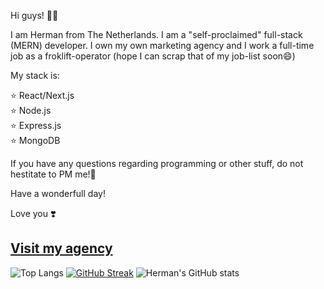 Hi guys! 🙋‍♂️

I am Herman from The Netherlands. I am a "self-proclaimed" full-stack (MERN) developer. 
I own my own marketing agency and I work a full-time job as a froklift-operator (hope I can scrap that of my job-list soon😄)

My stack is: 

⭐  React/Next.js <br/>
⭐  Node.js  <br/>
⭐  Express.js <br/>
⭐  MongoDB

If you have any questions regarding programming or other stuff, do not hestitate to PM me!🙏

Have a wonderfull day!

Love you ❣️

<a href="https://www.popkenwebsolutions.com">Visit my agency</a>
---
![Top Langs](https://github-readme-stats.vercel.app/api/top-langs/?username=PopkenDev&theme=dark)
[![GitHub Streak](https://streak-stats.demolab.com/?user=PopkenDev&theme=dark)](https://git.io/streak-stats)
![Herman's GitHub stats](https://github-readme-stats.vercel.app/api?username=PopkenDev&theme=dark)
